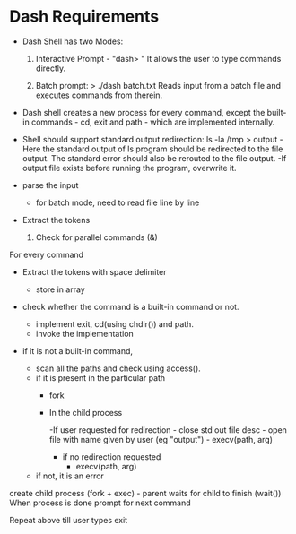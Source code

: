 # Dash Requirements

* Dash Shell has two Modes:
	1. Interactive
		Prompt - "dash> "
		It allows the user to type commands directly.


	2. Batch
		prompt: > ./dash batch.txt
		Reads input from a batch file and executes commands from therein.
		
* Dash shell creates a new process for every command, except the built-in commands - cd, exit and path - which are implemented internally.
* Shell should support standard output redirection:
	ls -la /tmp > output
		-Here the standard output of ls program should be redirected to the file output. The standard error should also be rerouted to the file 		output.
		-If output file exists before running the program, overwrite it.
		


- parse the input
	- for batch mode, need to read file line by line

- Extract the tokens
	1. Check for parallel commands (&)
	

For every command	
- Extract the tokens with space delimiter
	- store in array
- check whether the command is a built-in command or not.
	- implement exit, cd(using chdir()) and path.
	- invoke the implementation

- if it is not a built-in command, 	
	- scan all the paths and check using access().
	- if it is present in the particular path
		- fork
		- In the child process
			
			-If user requested for redirection
				- close std out file desc
				- open file with name given by user (eg "output")
				- execv(path, arg)
			- if no redirection requested
				- execv(path, arg)
	- if not, it is an error

create child process (fork + exec)
    - parent waits for child to finish (wait())
When process is done prompt for next command

Repeat above till user types exit




